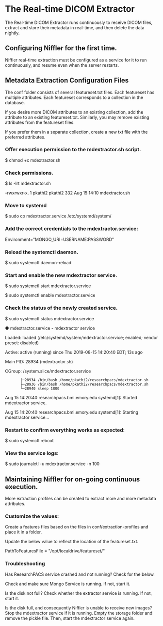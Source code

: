 # The Real-time DICOM Extractor

The Real-time DICOM Extractor runs continuously to receive DICOM files, extract and store their metadata in real-time, and then delete the data nightly.

## Configuring Niffler for the first time.

Niffler real-time extraction must be configured as a service for it to run continuously, and resume even when the server restarts.

## Metadata Extraction Configuration Files

The conf folder consists of several featureset.txt files. Each featureset has multiple attributes. Each featureset corresponds to a collection in the database.

If you desire more DICOM attributes to an existing collection, add the attribute to an existing featureset.txt. Similarly, you may remove existing attributes from the featureset files. 

If you prefer them in a separate collection, create a new txt file with the preferred attributes.



### Offer execution permission to the mdextractor.sh script.

$ chmod +x mdextractor.sh


### Check permissions.

$ ls -lrt mdextractor.sh

-rwxrwxr-x. 1 pkathi2 pkathi2 332 Aug 15 14:10 mdextractor.sh


### Move to systemd

$ sudo cp  mdextractor.service /etc/systemd/system/


### Add the correct credentials to the mdextractor.service:

Environment="MONGO_URI=USERNAME:PASSWORD"


### Reload the systemctl daemon.

$ sudo systemctl daemon-reload

### Start and enable the new mdextractor service.

$ sudo systemctl start mdextractor.service

$ sudo systemctl enable mdextractor.service


### Check the status of the newly created service.

$ sudo systemctl status mdextractor.service

● mdextractor.service - mdextractor service

   Loaded: loaded (/etc/systemd/system/mdextractor.service; enabled; vendor preset: disabled)
   
   Active: active (running) since Thu 2019-08-15 14:20:40 EDT; 13s ago
   
 Main PID: 28934 (mdextractor.sh)
 
   CGroup: /system.slice/mdextractor.service
   
           ├─28934 /bin/bash /home/pkathi2/researchpacs/mdextractor.sh           
           ├─28936 /bin/bash /home/pkathi2/researchpacs/mdextractor.sh    
           └─28940 sleep 1800

Aug 15 14:20:40 researchpacs.bmi.emory.edu systemd[1]: Started mdextractor service.

Aug 15 14:20:40 researchpacs.bmi.emory.edu systemd[1]: Starting mdextractor service...


### Restart to confirm everything works as expected:

$ sudo systemctl reboot


### View the service logs:

$ sudo journalctl -u mdextractor.service -n 100


## Maintaining Niffler for on-going continuous execution.

More extraction profiles can be created to extract more and more metadata attributes.

### Customize the values:

Create a features files based on the files in conf/extraction-profiles and place it in a folder.

Update the below value to reflect the location of the featureset.txt.

PathToFeaturesFile = "/opt/localdrive/featureset/"

### Troubleshooting

Has ResearchPACS service crashed and not running? Check for the below.

Check and make sure Mongo Service is running. If not, start it.

Is the disk not full? Check whether the extractor service is running. If not, start it.

Is the disk full, and consequently Niffler is unable to receive new images? Stop the mdextractor service if it is running. Empty the storage folder and remove the pickle file. Then, start the mdextractor service again.



